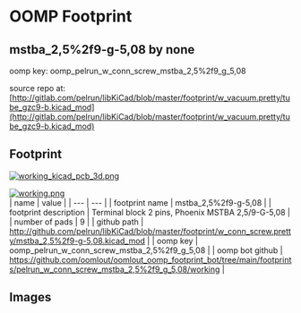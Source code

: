 # OOMP Footprint  
## mstba_2,5%2f9-g-5,08  by none  
  
oomp key: oomp_pelrun_w_conn_screw_mstba_2,5%2f9_g_5,08  
  
source repo at: [http://gitlab.com/pelrun/libKiCad/blob/master/footprint/w_vacuum.pretty/tube_gzc9-b.kicad_mod](http://gitlab.com/pelrun/libKiCad/blob/master/footprint/w_vacuum.pretty/tube_gzc9-b.kicad_mod)  
## Footprint  
  
[![working_kicad_pcb_3d.png](working_kicad_pcb_3d_600.png)](working_kicad_pcb_3d.png)  
  
[![working.png](working_600.png)](working.png)  
| name | value | 
| --- | --- | 
| footprint name | mstba_2,5%2f9-g-5,08 | 
| footprint description | Terminal block 2 pins, Phoenix MSTBA 2,5/9-G-5,08 | 
| number of pads | 9 | 
| github path | http://github.com/pelrun/libKiCad/blob/master/footprint/w_conn_screw.pretty/mstba_2,5%2f9-g-5,08.kicad_mod | 
| oomp key | oomp_pelrun_w_conn_screw_mstba_2,5%2f9_g_5,08 | 
| oomp bot github | https://github.com/oomlout/oomlout_oomp_footprint_bot/tree/main/footprints/pelrun_w_conn_screw_mstba_2,5%2f9_g_5,08/working | 
## Images  
